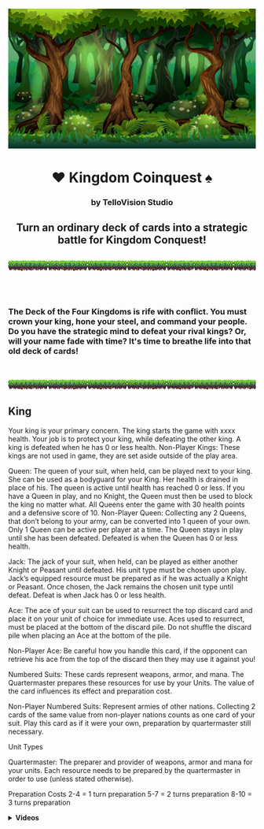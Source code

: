 


 



[![Header for Kingdom Coinquest](Cartoon_Forest_BG_01.png)](https://github.com/Tello-/Kingdom-Coinquest)

<h1 align='center'> 
  <span> &#9829 </span> 
  <span> <strong> Kingdom Coinquest </strong> </span> 
  <span>  &#9824  </span> 
</h1>

<h3 align='center'> by TelloVision Studio <h3>

<h2 align='center'> Turn an ordinary deck of cards into a strategic battle for Kingdom Conquest! <h2>  
 

!["Ground Separator"](GroundSeparator.png)

<br />

### The Deck of the Four Kingdoms is rife with conflict. You must crown your king, hone your steel, and command your people. Do you have the strategic mind to defeat your rival kings? Or, will your name fade with time? It's time to breathe life into that old deck of cards!


 <br />

!["Ground Separator"](GroundSeparator.png)



## King

<p>Your king is your primary concern. The king starts the game with xxxx health. Your job is to protect your king, while defeating the other king. A king is defeated when he has 0 or less health.
Non-Player Kings: 
These kings are not used in game, they are set aside outside of the play area.</p>

Queen: 
The queen of your suit, when held, can be played next to your king. She can be used as a bodyguard for your King. Her health is drained in place of his. The queen is active until health has reached 0 or less. If you have a Queen in play, and no Knight, the Queen must then be used to block the king no matter what. All Queens enter the game with 30 health points and a defensive score of 10.
Non-Player Queen: 
Collecting any 2 Queens, that don’t belong to your army, can be converted into 1 queen of your own. Only 1 Queen can be active per player at a time. The Queen stays in play until she has been defeated. Defeated is when the Queen has 0 or less health.

Jack: 
The jack of your suit, when held, can be played as either another Knight or Peasant until defeated. His unit type must be chosen upon play. Jack’s equipped resource must be prepared as if he was actually a Knight or Peasant. Once chosen, the Jack remains the chosen unit type until defeat. Defeat is when Jack has 0 or less health.

Ace: 
The ace of your suit can be used to resurrect the top discard card and place it on your unit of choice for immediate use. Aces used to resurrect, must be placed at the bottom of the discard pile. Do not shuffle the discard pile when placing an Ace at the bottom of the pile.

Non-Player Ace: 
Be careful how you handle this card, if the opponent can retrieve his ace from the top of the discard then they may use it against you!

Numbered Suits: 
	These cards represent weapons, armor, and mana. The Quartermaster prepares these resources for use by your Units. The value of the card influences its effect and preparation cost.

Non-Player Numbered Suits: 
Represent armies of other nations. Collecting 2 cards of the same value from non-player nations counts as one card of your suit. Play this card as if it were your own, preparation by quartermaster still necessary.



Unit Types

Quartermaster: 
The preparer and provider of weapons, armor and mana for your units. Each resource needs to be prepared by the quartermaster in order to use (unless stated otherwise). 

Preparation Costs
2-4 	= 1 turn preparation
5-7 	= 2 turns preparation
8-10 	= 3 turns preparation


<details>
 <summary><strong>Videos</strong></summary>
 <a href="https://waylonwalker.com/blog/eight-years-cat/"><img width="400" src="https://waylonwalker.com/eight-years-cat.png?raw=true"></a>
 <a href="https://waylonwalker.com/blog/keyboard-driven-vscode/"><img width="400" src="https://waylonwalker.com/alt%20b.png?raw=true"></a>
 <a href="https://waylonwalker.com/blog/what-are-github-actions/"><img width="400" src="https://waylonwalker.com/what-are-github-actions.png?raw=true"></a>
 
</details>